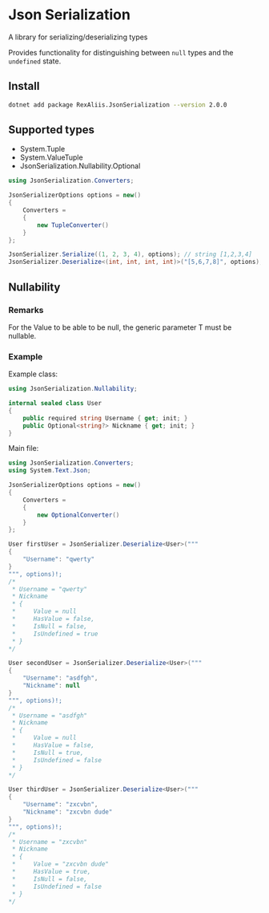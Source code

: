 # Json Serialization

A library for serializing/deserializing types

Provides functionality for distinguishing between `null` types and the `undefined` state.

## Install

```bash
dotnet add package RexAliis.JsonSerialization --version 2.0.0
```

## Supported types

- System.Tuple
- System.ValueTuple
- JsonSerialization.Nullability.Optional

```cs
using JsonSerialization.Converters;

JsonSerializerOptions options = new()
{
    Converters = 
    {
        new TupleConverter()
    }
};

JsonSerializer.Serialize((1, 2, 3, 4), options); // string [1,2,3,4]
JsonSerializer.Deserialize<(int, int, int, int)>("[5,6,7,8]", options); // ValueTuple<int, int, int, int> (5, 6, 7, 8)
```

## Nullability

### Remarks

For the Value to be able to be null, the generic parameter T must be nullable.

### Example

Example class:

```cs
using JsonSerialization.Nullability;

internal sealed class User
{
    public required string Username { get; init; }
    public Optional<string?> Nickname { get; init; }
}
```

Main file:

```cs
using JsonSerialization.Converters;
using System.Text.Json;

JsonSerializerOptions options = new()
{
    Converters = 
    {
        new OptionalConverter()
    }
};

User firstUser = JsonSerializer.Deserialize<User>("""
{
    "Username": "qwerty"
}
""", options)!;
/*
 * Username = "qwerty"
 * Nickname
 * {
 *     Value = null
 *     HasValue = false,
 *     IsNull = false,
 *     IsUndefined = true
 * }
*/

User secondUser = JsonSerializer.Deserialize<User>("""
{
    "Username": "asdfgh",
    "Nickname": null
}
""", options)!;
/*
 * Username = "asdfgh"
 * Nickname
 * {
 *     Value = null
 *     HasValue = false,
 *     IsNull = true,
 *     IsUndefined = false
 * }
*/

User thirdUser = JsonSerializer.Deserialize<User>("""
{
    "Username": "zxcvbn",
    "Nickname": "zxcvbn dude"
}
""", options)!;
/*
 * Username = "zxcvbn"
 * Nickname
 * {
 *     Value = "zxcvbn dude"
 *     HasValue = true,
 *     IsNull = false,
 *     IsUndefined = false
 * }
*/
```
